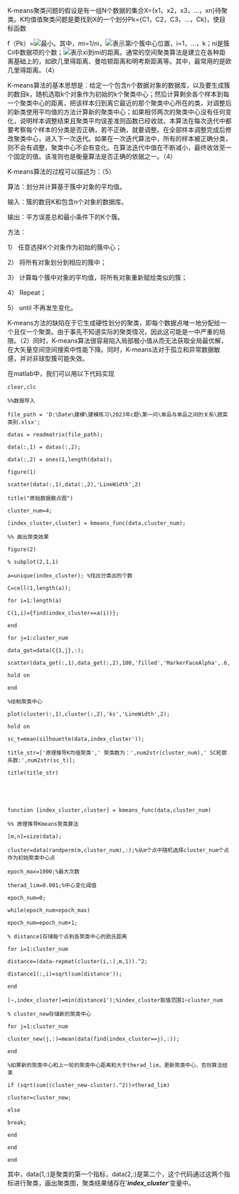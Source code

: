 K-means聚类问题的假设是有一组N个数据的集合X={x1，x2，x3，…，xn}待聚类。K均值值聚类问题是要找到X的一个划分Pk={C1，C2，C3，…，Ck}，使目标函数

f（Pk）=![](file:///C:/Users/15855/AppData/Local/Temp/msohtmlclip1/01/clip_image002.gif)最小。其中，mi=1/ni，![](file:///C:/Users/15855/AppData/Local/Temp/msohtmlclip1/01/clip_image004.gif)表示第i个簇中心位置，i=1，…，k；ni是簇Ci中数据项的个数；![](file:///C:/Users/15855/AppData/Local/Temp/msohtmlclip1/01/clip_image006.gif)表示xi到mi的距离。通常的空间聚类算法是建立在各种距离基础上的，如欧几里得距离、曼哈顿距离和明考斯距离等。其中，最常用的是欧几里得距离。（4）

K-means算法的基本思想是：给定一个包含n个数据对象的数据库，以及要生成簇的数目k，随机选取k个对象作为初始的k个聚类中心；然后计算剩余各个样本到每一个聚类中心的距离，把该样本归到离它最近的那个聚类中心所在的类，对调整后的新类使用平均值的方法计算新的聚类中心；如果相邻两次的聚类中心没有任何变化，说明样本调整结束且聚类平均误差准则函数已经收敛。本算法在每次迭代中都要考察每个样本的分类是否正确，若不正确，就要调整。在全部样本调整完成后修改聚类中心，进入下一次迭代。如果在一次迭代算法中，所有的样本被正确分类，则不会有调整，聚类中心不会有变化。在算法迭代中值在不断减小，最终收敛至一个固定的值。该准则也是衡量算法是否正确的依据之一。（4）

K-means算法的过程可以描述为：（5）

算法：划分并计算基于簇中对象的平均值。

输入：簇的数目K和包含n个对象的数据库。

输出：平方误差总和最小条件下的K个簇。

方法：

1） 任意选择K个对象作为初始的簇中心；

2） 将所有对象划分到相应的簇中；

3） 计算每个簇中对象的平均值，将所有对象重新赋给类似的簇；

4） Repeat；

5） until 不再发生变化。

K-means方法的缺陷在于它生成硬性划分的聚类，即每个数据点唯一地分配给一个且仅一个聚类。由于事先不知道实际的聚类情况，因此这可能是一中严重的局限。（2）同时，K-means算法很容易陷入局部极小值从而无法获取全局最优解，在大矢量空间空间搜索中性能下降。同时，K-means法对于孤立和异常数据敏感，并对非球型簇可能失效。

在matlab中，我们可以用以下代码实现
```
clear,clc

%%数据导入

file_path = 'D:\Date\建模\建模练习\2023年c题\第一问\单品与单品之间的关系\蔬菜类别.xlsx';

datas = readmatrix(file_path);

data(:,1) = datas(:,2);

data(:,2) = ones(1,length(data));

figure(1)

scatter(data(:,1),data(:,2),'LineWidth',2)

title("原始数据散点图")

cluster_num=4;

[index_cluster,cluster] = kmeans_func(data,cluster_num);

%% 画出聚类效果

figure(2)

% subplot(2,1,1)

a=unique(index_cluster); %找出分类出的个数

C=cell(1,length(a));

for i=1:length(a)

C(1,i)={find(index_cluster==a(i))};

end

for j=1:cluster_num

data_get=data(C{1,j},:);

scatter(data_get(:,1),data_get(:,2),100,'filled','MarkerFaceAlpha',.6,'MarkerEdgeAlpha',.9);

hold on

end

%绘制聚类中心

plot(cluster(:,1),cluster(:,2),'ks','LineWidth',2);

hold on

sc_t=mean(silhouette(data,index_cluster'));

title_str=['原理推导K均值聚类',' 聚类数为：',num2str(cluster_num),' SC轮廓系数:',num2str(sc_t)];

title(title_str)

  

  

function [index_cluster,cluster] = kmeans_func(data,cluster_num)

%% 原理推导Kmeans聚类算法

[m,n]=size(data);

cluster=data(randperm(m,cluster_num),:);%从m个点中随机选择cluster_num个点作为初始聚类中心点

epoch_max=1000;%最大次数

therad_lim=0.001;%中心变化阈值

epoch_num=0;

while(epoch_num<epoch_max)

epoch_num=epoch_num+1;

% distance1存储每个点到各聚类中心的欧氏距离

for i=1:cluster_num

distance=(data-repmat(cluster(i,:),m,1)).^2;

distance1(:,i)=sqrt(sum(distance'));

end

[~,index_cluster]=min(distance1');%index_cluster取值范围1~cluster_num

% cluster_new存储新的聚类中心

for j=1:cluster_num

cluster_new(j,:)=mean(data(find(index_cluster==j),:));

end

%如果新的聚类中心和上一轮的聚类中心距离和大于therad_lim，更新聚类中心，否则算法结束

if (sqrt(sum((cluster_new-cluster).^2))>therad_lim)

cluster=cluster_new;

else

break;

end

end

end
```
其中，data(1,:)是聚类的第一个指标，data(2,:)是第二个，这个代码通过这两个指标进行聚类，画出聚类图，聚类结果储存在’***index_cluster***‘变量中。